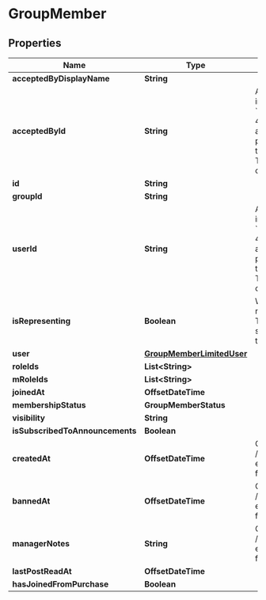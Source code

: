 

# GroupMember


## Properties

| Name | Type | Description | Notes |
|------------ | ------------- | ------------- | -------------|
|**acceptedByDisplayName** | **String** |  |  [optional] |
|**acceptedById** | **String** | A users unique ID, usually in the form of &#x60;usr_c1644b5b-3ca4-45b4-97c6-a2a0de70d469&#x60;. Legacy players can have old IDs in the form of &#x60;8JoV9XEdpo&#x60;. The ID can never be changed. |  [optional] |
|**id** | **String** |  |  [optional] |
|**groupId** | **String** |  |  [optional] |
|**userId** | **String** | A users unique ID, usually in the form of &#x60;usr_c1644b5b-3ca4-45b4-97c6-a2a0de70d469&#x60;. Legacy players can have old IDs in the form of &#x60;8JoV9XEdpo&#x60;. The ID can never be changed. |  [optional] |
|**isRepresenting** | **Boolean** | Whether the user is representing the group. This makes the group show up above the name tag in-game. |  [optional] |
|**user** | [**GroupMemberLimitedUser**](GroupMemberLimitedUser.md) |  |  [optional] |
|**roleIds** | **List&lt;String&gt;** |  |  [optional] |
|**mRoleIds** | **List&lt;String&gt;** |  |  [optional] |
|**joinedAt** | **OffsetDateTime** |  |  [optional] |
|**membershipStatus** | **GroupMemberStatus** |  |  [optional] |
|**visibility** | **String** |  |  [optional] |
|**isSubscribedToAnnouncements** | **Boolean** |  |  [optional] |
|**createdAt** | **OffsetDateTime** | Only visible via the /groups/:groupId/members endpoint, **not** when fetching a specific user. |  [optional] |
|**bannedAt** | **OffsetDateTime** | Only visible via the /groups/:groupId/members endpoint, **not** when fetching a specific user. |  [optional] |
|**managerNotes** | **String** | Only visible via the /groups/:groupId/members endpoint, **not** when fetching a specific user. |  [optional] |
|**lastPostReadAt** | **OffsetDateTime** |  |  [optional] |
|**hasJoinedFromPurchase** | **Boolean** |  |  [optional] |



